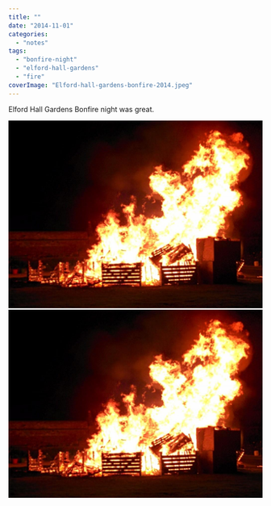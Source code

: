 ```yaml
---
title: ""
date: "2014-11-01"
categories: 
  - "notes"
tags: 
  - "bonfire-night"
  - "elford-hall-gardens"
  - "fire"
coverImage: "Elford-hall-gardens-bonfire-2014.jpeg"
---
```


Elford Hall Gardens Bonfire night was great.

[![](images/Elford-hall-gardens-bonfire-2014.jpeg)](images/Elford-hall-gardens-bonfire-2014.jpeg)
[![](images/Elford-hall-gardens-bonfire-2014.jpeg)](images/Elford-hall-gardens-bonfire-2014.jpeg)
